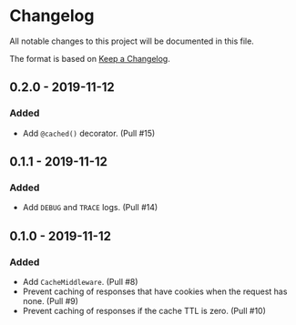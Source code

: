 # Changelog

All notable changes to this project will be documented in this file.

The format is based on [Keep a Changelog](https://keepachangelog.com/en/1.0.0/).

## 0.2.0 - 2019-11-12

### Added

- Add `@cached()` decorator. (Pull #15)

## 0.1.1 - 2019-11-12

### Added

- Add `DEBUG` and `TRACE` logs. (Pull #14)

## 0.1.0 - 2019-11-12

### Added

- Add `CacheMiddleware`. (Pull #8)
- Prevent caching of responses that have cookies when the request has none. (Pull #9)
- Prevent caching of responses if the cache TTL is zero. (Pull #10)
